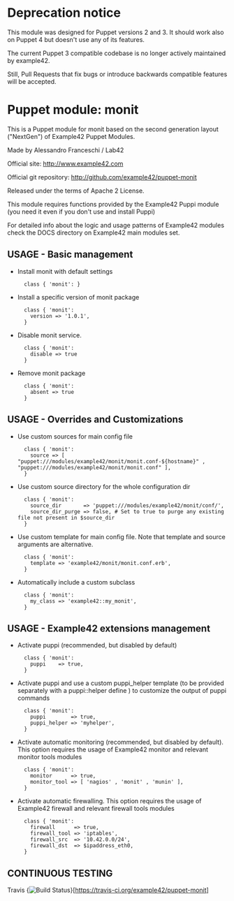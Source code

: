 # Deprecation notice

This module was designed for Puppet versions 2 and 3. It should work also on Puppet 4 but doesn't use any of its features.

The current Puppet 3 compatible codebase is no longer actively maintained by example42.

Still, Pull Requests that fix bugs or introduce backwards compatible features will be accepted.


# Puppet module: monit

This is a Puppet module for monit based on the second generation layout ("NextGen") of Example42 Puppet Modules.

Made by Alessandro Franceschi / Lab42

Official site: http://www.example42.com

Official git repository: http://github.com/example42/puppet-monit

Released under the terms of Apache 2 License.

This module requires functions provided by the Example42 Puppi module (you need it even if you don't use and install Puppi)

For detailed info about the logic and usage patterns of Example42 modules check the DOCS directory on Example42 main modules set.


## USAGE - Basic management

* Install monit with default settings

        class { 'monit': }

* Install a specific version of monit package

        class { 'monit':
          version => '1.0.1',
        }

* Disable monit service.

        class { 'monit':
          disable => true
        }

* Remove monit package

        class { 'monit':
          absent => true
        }


## USAGE - Overrides and Customizations
* Use custom sources for main config file

        class { 'monit':
          source => [ "puppet:///modules/example42/monit/monit.conf-${hostname}" , "puppet:///modules/example42/monit/monit.conf" ], 
        }


* Use custom source directory for the whole configuration dir

        class { 'monit':
          source_dir       => 'puppet:///modules/example42/monit/conf/',
          source_dir_purge => false, # Set to true to purge any existing file not present in $source_dir
        }

* Use custom template for main config file. Note that template and source arguments are alternative. 

        class { 'monit':
          template => 'example42/monit/monit.conf.erb',
        }

* Automatically include a custom subclass

        class { 'monit':
          my_class => 'example42::my_monit',
        }


## USAGE - Example42 extensions management 
* Activate puppi (recommended, but disabled by default)

        class { 'monit':
          puppi    => true,
        }

* Activate puppi and use a custom puppi_helper template (to be provided separately with a puppi::helper define ) to customize the output of puppi commands 

        class { 'monit':
          puppi        => true,
          puppi_helper => 'myhelper', 
        }

* Activate automatic monitoring (recommended, but disabled by default). This option requires the usage of Example42 monitor and relevant monitor tools modules

        class { 'monit':
          monitor      => true,
          monitor_tool => [ 'nagios' , 'monit' , 'munin' ],
        }

* Activate automatic firewalling. This option requires the usage of Example42 firewall and relevant firewall tools modules

        class { 'monit':       
          firewall      => true,
          firewall_tool => 'iptables',
          firewall_src  => '10.42.0.0/24',
          firewall_dst  => $ipaddress_eth0,
        }


## CONTINUOUS TESTING

Travis {<img src="https://travis-ci.org/example42/puppet-monit.png?branch=master" alt="Build Status" />}[https://travis-ci.org/example42/puppet-monit]
